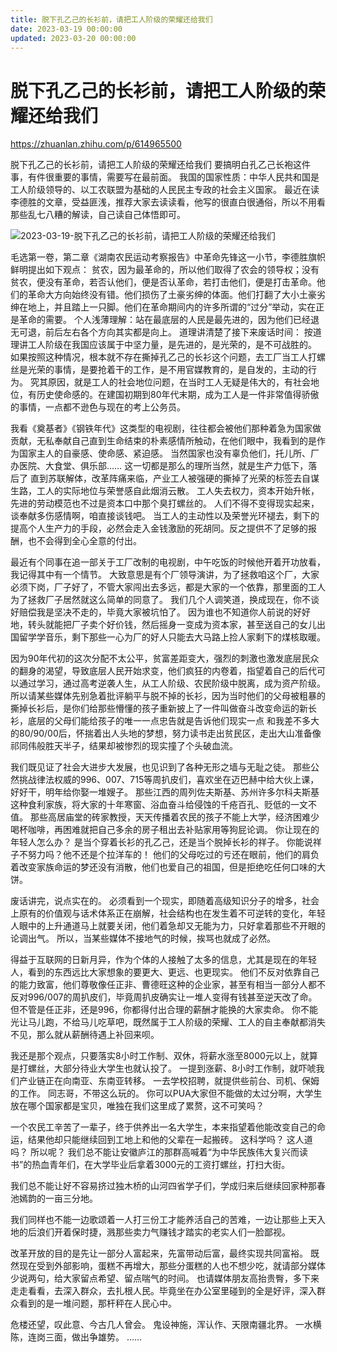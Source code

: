 ```yaml
---
title: 脱下孔乙己的长衫前，请把工人阶级的荣耀还给我们
date: 2023-03-19 00:00:00
updated: 2023-03-20 00:00:00
---
```


# 脱下孔乙己的长衫前，请把工人阶级的荣耀还给我们

https://zhuanlan.zhihu.com/p/614965500

脱下孔乙己的长衫前，请把工人阶级的荣耀还给我们
要搞明白孔乙己长袍这件事，有件很重要的事情，需要写在最前面。
我国的国家性质：中华人民共和国是工人阶级领导的、以工农联盟为基础的人民民主专政的社会主义国家。
最近在读李德胜的文章，受益匪浅，推荐大家去读读看，他写的很直白很通俗，所以不用看那些乱七八糟的解读，自己读自己体悟即可。

![2023-03-19-脱下孔乙己的长衫前，请把工人阶级的荣耀还给我们](assets/2023-03-19-脱下孔乙己的长衫前，请把工人阶级的荣耀还给我们.jpeg)

毛选第一卷，第二章《湖南农民运动考察报告》中革命先锋这一小节，李德胜旗帜鲜明提出如下观点：
贫农，因为最革命的，所以他们取得了农会的领导权；没有贫农，便没有革命，若否认他们，便是否认革命，若打击他们，便是打击革命。他们的革命大方向始终没有错。他们损伤了土豪劣绅的体面。他们打翻了大小土豪劣绅在地上，并且踏上一只脚。他们在革命期间内的许多所谓的“过分”举动，实在正是革命的需要。
个人浅薄理解：站在最底层的人民是最先进的，因为他们已经退无可退，前后左右各个方向其实都是向上。
道理讲清楚了接下来废话时间：
按道理讲工人阶级在我国应该属于中坚力量，是先进的，是光荣的，是不可战胜的。
如果按照这种情况，根本就不存在撕掉孔乙己的长衫这个问题，去工厂当工人打螺丝是光荣的事情，是要抢着干的工作，是不用官媒教育的，是自发的，主动的行为。
究其原因，就是工人的社会地位问题，在当时工人无疑是伟大的，有社会地位，有历史使命感的。在建国初期到80年代末期，成为工人是一件非常值得骄傲的事情，一点都不逊色与现在的考上公务员。

我看《奠基者》《钢铁年代》这类型的电视剧，往往都会被他们那种着急为国家做贡献，无私奉献自己直到生命结束的朴素感情所触动，在他们眼中，我看到的是作为国家主人的自豪感、使命感、紧迫感。
当然国家也没有辜负他们，托儿所、厂办医院、大食堂、俱乐部……
这一切都是那么的理所当然，就是生产力低下，落后了
直到苏联解体，改革阵痛来临，产业工人被强硬的撕掉了光荣的标签去自谋生路，工人的实际地位与荣誉感自此烟消云散。
工人失去权力，资本开始升帐，先进的劳动模范也不过是资本口中那个臭打螺丝的。
人们不得不变得现实起来，谈奉献多伤感情啊，咱直接谈钱吧。
当工人的主动性以及荣誉光环褪去，剩下的提高个人生产力的手段，必然会走入金钱激励的死胡同。反之提供不了足够的报酬，也不会得到全心全意的付出。

最近有个同事在追一部关于工厂改制的电视剧，中午吃饭的时候他开着开功放看，我记得其中有一个情节。
大致意思是有个厂领导演讲，为了拯救咱这个厂，大家必须下岗，厂子好了，不管大家闯出去多远，都是大家的一个依靠，那里面的工人为了拯救厂子居然就这么简单的同意了。
我们几个人调笑道，换成现在，你不谈好赔偿我是坚决不走的，毕竟大家被坑怕了。
因为谁也不知道你人前说的好好地，转头就能把厂子卖个好价钱，然后摇身一变成为资本家，甚至送自己的女儿出国留学学音乐，剩下那些一心为厂的好人只能去大马路上捡人家剩下的煤核取暖。

因为90年代初的这次分配不太公平，贫富差距变大，强烈的刺激也激发底层民众的翻身的渴望，导致底层人民开始求变，他们疯狂的内卷着，指望着自己的后代可以通过学习，通过高考逆袭人生，从工人阶级、农民阶级中脱离，成为资产阶级。
所以请某些媒体先别急着批评躺平与脱不掉的长衫，因为当时他们的父母被粗暴的撕掉长衫后，是你们给那些懵懂的孩子重新披上了一件叫做奋斗改变命运的新长衫，底层的父母们能给孩子的唯一一点忠告就是告诉他们现实一点
和我差不多大的80/90/00后，怀揣着出人头地的梦想，努力读书走出贫民区，走出大山准备像祁同伟般胜天半子，结果却被惨烈的现实撞了个头破血流。

我们既见证了社会大进步大发展，也见识到了各种无形之墙与无耻之徒。
那些公然挑战律法权威的996、007、715等周扒皮们，喜欢坐在迈巴赫中给大伙上课，好好干，明年给你娶一堆嫂子。
那些江西的周列佐夫斯基、苏州许多尔科夫斯基这种食利家族，将大家的十年寒窗、浴血奋斗给侵蚀的千疮百孔、贬低的一文不值。
那些高居庙堂的砖家教授，天天传播着农民的孩子不能上大学，经济困难少喝杯咖啡，再困难就把自己多余的房子租出去补贴家用等狗屁论调。
你让现在的年轻人怎么办？
是当个穿着长衫的孔乙己，还是当个脱掉长衫的祥子。
你能说祥子不努力吗？他不还是个拉洋车的！
他们的父母吃过的亏还在眼前，他们的肩负着改变家族命运的梦还没有消散，他们也爱自己的祖国，但是拒绝吃任何口味的大饼。

废话讲完，说点实在的。
必须看到一个现实，即随着高级知识分子的增多，社会上原有的价值观与话术体系正在崩解，社会结构也在发生着不可逆转的变化，年轻人眼中的上升通道马上就要关闭，他们着急却又无能为力，只好拿着那些不开眼的论调出气。
所以，当某些媒体不接地气的时候，挨骂也就成了必然。

得益于互联网的日新月异，作为个体的人接触了太多的信息，尤其是现在的年轻人，看到的东西远比大家想象的要更大、更远、也更现实。
他们不反对依靠自己的能力致富，他们尊敬像任正非、曹德旺这种的企业家，甚至有相当一部分人都不反对996/007的周扒皮们，毕竟周扒皮确实让一堆人变得有钱甚至逆天改了命。
但不管是任正非，还是996，你都得付出合理的薪酬才能换的大家卖命。
你不能光让马儿跑，不给马儿吃草吧，既然属于工人阶级的荣耀、工人的自主奉献都消失不见，那么就从薪酬待遇上补回来呗。

我还是那个观点，只要落实8小时工作制、双休，将薪水涨至8000元以上，就算是打螺丝，大部分待业大学生也就认投了。
一提到涨薪、8小时工作制，就吓唬我们产业链正在向南亚、东南亚转移。
一去学校招聘，就提供些前台、司机、保姆的工作。
同志哥，不带这么玩的。
你可以PUA大家但不能做的太过分啊，大学生放在哪个国家都是宝贝，唯独在我们这里成了累赘，这不可笑吗？

一个农民工辛苦了一辈子，终于供养出一名大学生，本来指望着他能改变自己的命运，结果他却只能继续回到工地上和他的父辈在一起搬砖。
这科学吗？
这人道吗？
所以呢？
我们总不能让安徽庐江的那群高喊着“为中华民族伟大复兴而读书”的热血青年们，在大学毕业后拿着3000元的工资打螺丝，打扫大街。

我们总不能让好不容易挤过独木桥的山河四省学子们，学成归来后继续回家种那春池嫣韵的一亩三分地。

我们同样也不能一边歌颂着一人打三份工才能养活自己的苦难，一边让那些上天入地的后浪们开着保时捷，溅那些卖力气赚钱才踏实的老实人们一脸鄙视。

改革开放的目的是先让一部分人富起来，先富带动后富，最终实现共同富裕。
既然现在受到外部影响，蛋糕不再增大，那些分蛋糕的人也不想少吃，就请部分媒体少说两句，给大家留点希望、留点喘气的时间。
也请媒体朋友高抬贵臀，多下来走走看看，去深入群众，去扎根人民。毕竟坐在办公室里碰到的全是好评，深入群众看到的是一堆问题，那杆秤在人民心中。

危楼还望，叹此意、今古几人曾会。
鬼设神施，浑认作、天限南疆北界。
一水横陈，连岗三面，做出争雄势。
……
